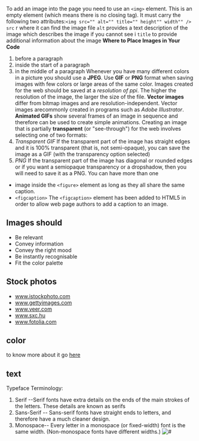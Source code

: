 To add an image into the page you need to use an `<img>` element. This is an empty element (which means there is no closing tag). It must carry the following two attributes:`<img src="" alt="" title="" height"" width"" />`
`src` r where it can find the image file
`alt` provides a text description of the image which describes the image if you cannot see i
`title` to provide additional information about the image
**Where to Place Images in Your Code**
1.  before a paragraph
2.  inside the start of a paragraph
3.  in the middle of a paragraph
Whenever you have many different colors in a picture you should use a **JPEG**.
Use **GIF** or **PNG** format when saving images with few colors or large areas of the same color.
Images created for the web should be saved at a *resolution of  ppi*. The higher the resolution of the image, the larger the size of the file.
**Vector images** differ from bitmap images and are resolution-independent. Vector images arecommonly created in programs such as *Adobe Illustrator*.
**Animated GIFs** show several frames of an image in sequence and therefore can be used to create simple animations.
Creating an image that is partially **transparent** (or "see-through") for the web involves selecting one of two formats:
1. *Transparent GIF* If the transparent part of the image has straight edges and it is 100% transparent (that is, not semi-opaque), you can save the image as a GIF (with the transparency option selected)
2. *PNG* If the transparent part of the image has diagonal or rounded edges or if you want a semiopaque transparency or a dropshadow, then you will need to save it as a PNG.
You can have more than one
- image inside the `<figure>` element as long as they all share the same caption.
- `<figcaption>` The `<figcaption>` element has been added to HTML5 in order to allow web page authors to add a caption to an image.

## Images should
* Be relevant
* Convey information
* Convey the right mood
* Be instantly recognisable
* Fit the color palette

## Stock photos
* www.istockphoto.com
* www.gettyimages.com
* www.veer.com
* www.sxc.hu
* www.fotolia.com

## color
to know more about it go [here](https://eid-sukariah.github.io/readingnote/css)

## text 
Typeface Terminology:
1. Serif --Serif fonts have extra details on the ends of the main strokes of the letters. These details are known as serifs
2. Sans-Serif -- Sans-serif fonts have straight ends to letters, and therefore have a much cleaner design.
3. Monospace-- Every letter in a monospace (or fixed-width) font is the same width. (Non-monospace fonts have different widths.)
![#](image/1.png)

